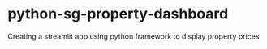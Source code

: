 # python-sg-property-dashboard
Creating a streamlit app using python framework to display property prices
